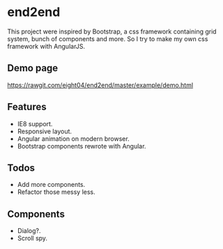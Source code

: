 end2end
=======
This project were inspired by Bootstrap, a css framework containing grid system, bunch of components and more. So I try to make my own css framework with AngularJS.

Demo page
---------
<https://rawgit.com/eight04/end2end/master/example/demo.html>

Features
--------
* IE8 support.
* Responsive layout.
* Angular animation on modern browser.
* Bootstrap components rewrote with Angular.

Todos
-----
* Add more components.
* Refactor those messy less.

Components
----------
* Dialog?.
* Scroll spy.


